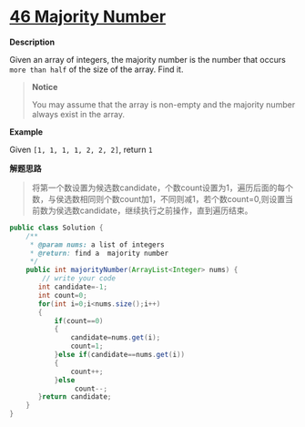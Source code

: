 # [46 Majority Number](http://www.lintcode.com/en/problem/majority-number/)

**Description**

Given an array of integers, the majority number is the number that occurs `more than half` of the size of the array. Find it.

> **Notice**
>
> You may assume that the array is non-empty and the majority number always exist in the array.

**Example**

Given `[1, 1, 1, 1, 2, 2, 2]`, return `1`

**解题思路**

> 将第一个数设置为候选数candidate，个数count设置为1，遍历后面的每个数，与侯选数相同则个数count加1，不同则减1，若个数count=0,则设置当前数为侯选数candidate，继续执行之前操作，直到遍历结束。

```java
public class Solution {
    /**
     * @param nums: a list of integers
     * @return: find a  majority number
     */
    public int majorityNumber(ArrayList<Integer> nums) {
        // write your code
       int candidate=-1;
       int count=0;
       for(int i=0;i<nums.size();i++)
       {
           if(count==0)
           {
               candidate=nums.get(i);
               count=1;
           }else if(candidate==nums.get(i))
           {
               count++;
           }else
                count--;
       }return candidate;
    }
}
```



